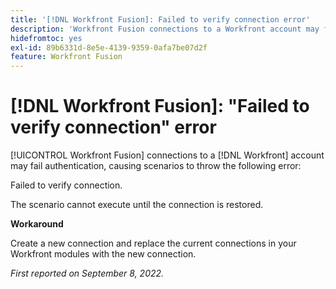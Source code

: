```yaml
---
title: '[!DNL Workfront Fusion]: Failed to verify connection error'
description: 'Workfront Fusion connections to a Workfront account may fail authentication, causing scenarios to throw the following error: Failed to verify connection.'
hidefromtoc: yes
exl-id: 89b6331d-8e5e-4139-9359-0afa7be07d2f
feature: Workfront Fusion
---
```

# [!DNL Workfront Fusion]: "Failed to verify connection" error

<!--This article is live by request for the workaround-->

[!UICONTROL Workfront Fusion] connections to a [!DNL Workfront] account may fail authentication, causing scenarios to throw the following error: 

Failed to verify connection.

The scenario cannot execute until the connection is restored.

**Workaround**

Create a new connection and replace the current connections in your Workfront modules with the new connection.

_First reported on September 8, 2022._
